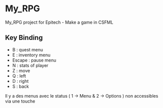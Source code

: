 # My_RPG
My_RPG project for Epitech - Make a game in CSFML

## Key Binding

 - B : quest menu
 - E : inventory menu
 - Escape : pause menu
 - N : stats of player
 - Z : move
 - Q : left
 - D : right
 - S : back

Il y a des menus avec le status ( 1 → Menu & 2 → Options ) non accessibles via une touche